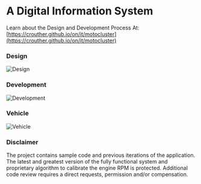 # A Digital Information System

Learn about the Design and Development Process At:  
[https://crouther.github.io/on/it/motocluster](https://crouther.github.io/on/it/motocluster)

### Design
![Design](https://lh3.googleusercontent.com/pw/AP1GczPCoo8yn_JdsXRxEuNbHcJjENOThdynkEJH0sIJiF5i_5tAYkLv8CWUcEho-awNoEBvi9nvQ5-2qW1u3r4fnN2loUwY9oRqEQEbdTCEWUBSHmQS-8r-dbmlwxUpzs3xzB8Ift9uw5fvxB1jY6VEEjiFFQ=w2560-h1440-s-no-gm?authuser=0)

### Development
![Development](https://lh3.googleusercontent.com/pw/AP1GczN0q2Zd7QrdOZB3P1DBll-N4AgtmeKaVJSXOgHS3CkvxzMxSQ3s8iL7E9YGoEwSQMBG8iBgWVBrrD5ss8NXa9LUrNJ6fFOYb0D0o4MjvzJfmr0POk4sw-baTnQrX7AXfgrFGkhrCPcX1K1pndNj4whkBA=w2560-h1600-s-no-gm?authuser=0)

### Vehicle
![Vehicle](https://lh3.googleusercontent.com/pw/AP1GczNrMf9Maf-J8ysc8mcG6qtKPFU-8DNOVXEEO5xHyD8VAsge8R_IZVZcP_hQ_mpgmha4BcSVDhiI1higWi8UmrMX2of3CeuQQAqW57T4XXDLOqntOriM-ku3Ae-rzmxTZRo9gfqT4-DeJShlYRzNkxRz9Q=w2420-h1668-s-no-gm?authuser=0)

### Disclaimer
The project contains sample code and previous iterations of the application. The latest and greatest version of the fully functional system and proprietary algorithm to calibrate the engine RPM is protected. Additional code review requires a direct requests, permission and/or compensation.
